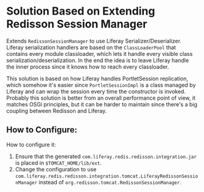 # Solution Based on Extending Redisson Session Manager

Extends `RedissonSessionManager` to use Liferay Serializer/Deserializer. Liferay serialization handlers are based on the `ClassLoaderPool` that contains every module classloader, which lets it handle every visible class serialization/deserialization. In the end the idea is to leave Liferay handle the inner process since it knows how to reach every classloader.

This solution is based on how Liferay handles PortletSession replication, which somehow it's easier since `PortletSessionImpl` is a class managed by Liferay and can wrap the session every time the constructor is invoked. Probably this solution is better from an overall performance point of view, it matches OSGi principles, but it can be harder to maintain since there's a big coupling between Redisson and Liferay.


## How to Configure:
How to configure it:

   1. Ensure that the generated `com.liferay.redis.redisson.integration.jar` is placed in `$TOMCAT_HOME/lib/ext`.
   2. Change the configuration to use `com.liferay.redis.redisson.integration.tomcat.LiferayRedissonSessionManager` instead of `org.redisson.tomcat.RedissonSessionManager`.

